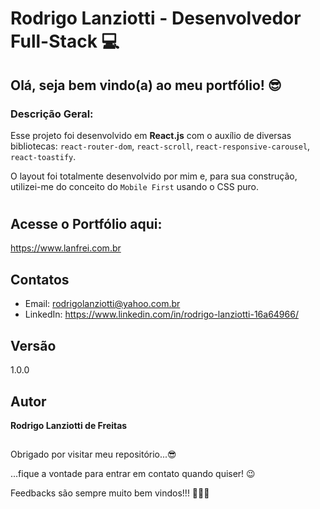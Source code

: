 # Rodrigo Lanziotti - Desenvolvedor Full-Stack 💻

## Olá, seja bem vindo(a) ao meu portfólio! 😎

### Descrição Geral:
Esse projeto foi desenvolvido em **React.js** com o auxílio de diversas bibliotecas: ``react-router-dom``, ``react-scroll``, ``react-responsive-carousel``, ``react-toastify``.

O layout foi totalmente desenvolvido por mim e, para sua construção, utilizei-me do conceito do ``Mobile First`` usando o CSS puro.


#

## Acesse o Portfólio aqui: 

https://www.lanfrei.com.br

## Contatos
- Email: rodrigolanziotti@yahoo.com.br  
- LinkedIn: https://www.linkedin.com/in/rodrigo-lanziotti-16a64966/

## Versão
1.0.0

## Autor
**Rodrigo Lanziotti de Freitas**

##


Obrigado por visitar meu repositório...😎

...fique a vontade para entrar em contato quando quiser! 😉

Feedbacks são sempre muito bem vindos!!! 🚀🚀🚀